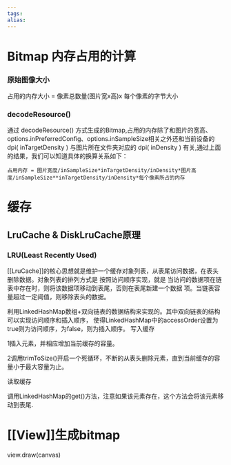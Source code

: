 ```yaml
---
tags: 
alias:
---
```

# Bitmap 内存占用的计算
### 原始图像大小
占用的内存大小 = 像素总数量(图片宽x高)x 每个像素的字节大小
### decodeResource()
通过 decodeResource() 方式生成的Bitmap,占用的内存除了和图片的宽高、options.inPreferredConfig、options.inSampleSize相关之外还和当前设备的 dpi( inTargetDensity ) 与图片所在文件夹对应的 dpi( inDensity ) 有关,通过上面的结果，我们可以知道具体的换算关系如下：

```
占用内存 = 图片宽度/inSampleSize*inTargetDensity/inDensity*图片高度/inSampleSize**inTargetDensity/inDensity*每个像素所占的内存
```

# 缓存
## LruCache & DiskLruCache原理
### LRU(Least Recently Used)

[[LruCache]]的核心思想就是维护一个缓存对象列表，从表尾访问数据，在表头删除数据。对象列表的排列方式是 按照访问顺序实现，就是 当访问的数据项在链表中存在时，则将该数据项移动到表尾，否则在表尾新建一个数据 项。当链表容量超过一定阈值，则移除表头的数据。

利用LinkedHashMap数组+双向链表的数据结构来实现的。其中双向链表的结构可以实现访问顺序和插入顺序， 使得LinkedHashMap中的accessOrder设置为true则为访问顺序，为false，则为插入顺序。
写入缓存

1插入元素，并相应增加当前缓存的容量。

2调用trimToSize()开启一个死循环，不断的从表头删除元素，直到当前缓存的容量小于最大容量为止。

读取缓存

调用LinkedHashMap的get()方法，注意如果该元素存在，这个方法会将该元素移动到表尾.

# [[View]]生成bitmap

view.draw(canvas)







